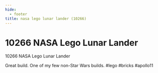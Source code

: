 ```yaml
---
hide:
  - footer
title: nasa lego lunar lander (10266)
---
```


# 10266 NASA Lego Lunar Lander

10266 NASA Lego Lunar Lander

Great build. One of my few non-Star Wars builds.
#lego #bricks #apollo11
